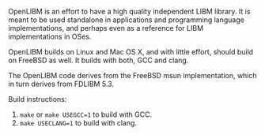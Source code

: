 OpenLIBM is an effort to have a high quality independent LIBM
library. It is meant to be used standalone in applications and
programming language implementations, and perhaps even as a reference
for LIBM implementations in OSes.

OpenLIBM builds on Linux and Mac OS X, and with little effort, 
should build on FreeBSD as well. It builds with both, GCC and clang.

The OpenLIBM code derives from the FreeBSD msun implementation, which
in turn derives from FDLIBM 5.3.

Build instructions:

1. `make` or `make USEGCC=1` to build with GCC.
2. `make USECLANG=1` to build with clang.
